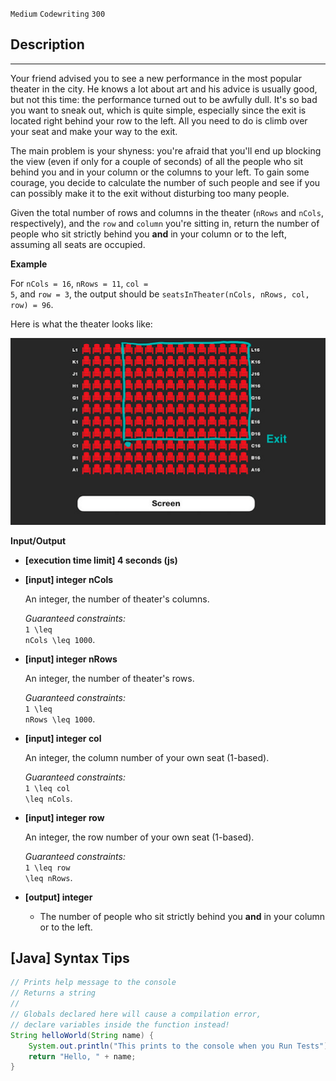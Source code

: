 `Medium`	`Codewriting` 	`300`


## Description
------

Your friend advised you to see a new performance in the most popular theater in the city. He knows a lot about art and his advice is usually good, but not this time: the performance turned out to be awfully dull. It's so bad you want to sneak out, which is quite simple, especially since the exit is located right behind your row to the left. All you need to do is climb over your seat and make your way to the exit.

The main problem is your shyness: you're afraid that you'll end up blocking the view (even if only for a couple of seconds) of all the people who sit behind you and in your column or the columns to your left. To gain some courage, you decide to calculate the number of such people and see if you can possibly make it to the exit without disturbing too many people.

Given the total number of rows and columns in the theater (<code>nRows</code> and <code>nCols</code>, respectively), and the <code>row</code> and <code>column</code> you're sitting in, return the number of people who sit strictly behind you **and** in your column or to the left, assuming all seats are occupied.

**Example**

For <code>nCols = 16</code>, <code>nRows = 11</code>, <code>col = 5</code>, and <code>row = 3</code>, the output should be
<code>seatsInTheater(nCols, nRows, col, row) = 96</code>.

Here is what the theater looks like:

![](img.png)

**Input/Output**

* **[execution time limit] 4 seconds (js)**

* **[input] integer nCols**

  An integer, the number of theater's columns.

  _Guaranteed constraints:_<br>
  <code type='math/tex'>1 \leq nCols \leq 1000</code>.

* **[input] integer nRows**

  An integer, the number of theater's rows.

  _Guaranteed constraints:_<br>
  <code type='math/tex'>1 \leq nRows \leq 1000</code>.

* **[input] integer col**

  An integer, the column number of your own seat (1-based).

  _Guaranteed constraints:_<br>
  <code type='math/tex'>1 \leq col \leq nCols</code>.

* **[input] integer row**

  An integer, the row number of your own seat (1-based).

  _Guaranteed constraints:_<br>
  <code type='math/tex'>1 \leq row \leq nRows</code>.

* **[output] integer**

  * The number of people who sit strictly behind you **and** in your column or to the left.

## [Java] Syntax Tips

``` java
// Prints help message to the console
// Returns a string
// 
// Globals declared here will cause a compilation error,
// declare variables inside the function instead!
String helloWorld(String name) {
    System.out.println("This prints to the console when you Run Tests");
    return "Hello, " + name;
}
```
